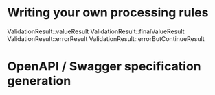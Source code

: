 

# Writing your own processing rules

ValidationResult::valueResult
ValidationResult::finalValueResult
ValidationResult::errorResult
ValidationResult::errorButContinueResult


# OpenAPI / Swagger specification generation


<!-- Example_OpenApi_generation -->
